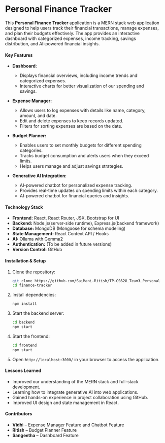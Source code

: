 # Personal Finance Tracker

 
This **Personal Finance Tracker** application is a MERN stack web application designed to help users track their financial transactions, manage expenses, and plan their budgets effectively. The app provides an interactive dashboard with categorized expenses, income tracking, savings distribution, and AI-powered financial insights.  

#### **Key Features**  
- **Dashboard:**  
  - Displays financial overviews, including income trends and categorized expenses.  
  - Interactive charts for better visualization of our spending and savings.  

- **Expense Manager:**  
  - Allows users to log expenses with details like name, category, amount, and date.  
  - Edit and delete expenses to keep records updated.  
  - Filters for sorting expenses are based on the date.  

- **Budget Planner:**  
  - Enables users to set monthly budgets for different spending categories.  
  - Tracks budget consumption and alerts users when they exceed limits.  
  - Helps users manage and adjust savings strategies.  

- **Generative AI Integration:**  
  - AI-powered chatbot for personalized expense tracking. 
  - Provides real-time updates on spending limits within each category.
  - AI-powered chatbot for financial queries and insights.   

#### **Technology Stack**  
- **Frontend:** React, React Router, JSX, Bootstrap for UI  
- **Backend:** Node.js(server-side runtime), Express.js(backend framework)
- **Database:** MongoDB (Mongoose for schema modeling)  
- **State Management:** React Context API / Hooks
- **AI:** Ollama with Gemma2 
- **Authentication:** (To be added in future versions)  
- **Version Control:** GitHub  


#### **Installation & Setup** 

1. Clone the repository:  
   ```sh
   git clone https://github.com/SaiMani-Ritish/TP-CS628_Team3_Personal-Finance-Tracker.git
   cd finance-tracker
   ```
2. Install dependencies:  
   ```sh
   npm install
   ```
3. Start the backend server:  
   ```sh
   cd backend  
   npm start 
   ```
4. Start the frontend:  
   ```sh
   cd frontend  
   npm start  
   ```
5. Open `http://localhost:3000/` in your browser to access the application.  


#### **Lessons Learned**  
- Improved our understanding of the MERN stack and full-stack development.  
- Learning how to integrate generative AI into web applications.  
- Gained hands-on experience in project collaboration using GitHub.  
- Improved UI design and state management in React.  

#### **Contributors**  
- **Vidhi** – Expense Manager Feature and Chatbot Feature 
- **Ritish** – Budget Planner Feature  
- **Sangeetha** – Dashboard Feature  

